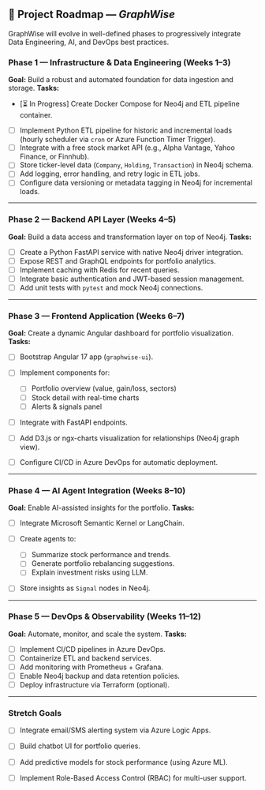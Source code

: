## 🧭 Project Roadmap — *GraphWise*

GraphWise will evolve in well-defined phases to progressively integrate Data Engineering, AI, and DevOps best practices.

### **Phase 1 — Infrastructure & Data Engineering (Weeks 1–3)**

**Goal:** Build a robust and automated foundation for data ingestion and storage.
**Tasks:**

* [⏳ In Progress] Create Docker Compose for Neo4j and ETL pipeline container.
* [ ] Implement Python ETL pipeline for historic and incremental loads (hourly scheduler via `cron` or Azure Function Timer Trigger).
* [ ] Integrate with a free stock market API (e.g., Alpha Vantage, Yahoo Finance, or Finnhub).
* [ ] Store ticker-level data (`Company`, `Holding`, `Transaction`) in Neo4j schema.
* [ ] Add logging, error handling, and retry logic in ETL jobs.
* [ ] Configure data versioning or metadata tagging in Neo4j for incremental loads.

---

### **Phase 2 — Backend API Layer (Weeks 4–5)**

**Goal:** Build a data access and transformation layer on top of Neo4j.
**Tasks:**

* [ ] Create a Python FastAPI service with native Neo4j driver integration.
* [ ] Expose REST and GraphQL endpoints for portfolio analytics.
* [ ] Implement caching with Redis for recent queries.
* [ ] Integrate basic authentication and JWT-based session management.
* [ ] Add unit tests with `pytest` and mock Neo4j connections.

---

### **Phase 3 — Frontend Application (Weeks 6–7)**

**Goal:** Create a dynamic Angular dashboard for portfolio visualization.
**Tasks:**

* [ ] Bootstrap Angular 17 app (`graphwise-ui`).
* [ ] Implement components for:

  * [ ] Portfolio overview (value, gain/loss, sectors)
  * [ ] Stock detail with real-time charts
  * [ ] Alerts & signals panel
* [ ] Integrate with FastAPI endpoints.
* [ ] Add D3.js or ngx-charts visualization for relationships (Neo4j graph view).
* [ ] Configure CI/CD in Azure DevOps for automatic deployment.

---

### **Phase 4 — AI Agent Integration (Weeks 8–10)**

**Goal:** Enable AI-assisted insights for the portfolio.
**Tasks:**

* [ ] Integrate Microsoft Semantic Kernel or LangChain.
* [ ] Create agents to:

  * [ ] Summarize stock performance and trends.
  * [ ] Generate portfolio rebalancing suggestions.
  * [ ] Explain investment risks using LLM.
* [ ] Store insights as `Signal` nodes in Neo4j.

---

### **Phase 5 — DevOps & Observability (Weeks 11–12)**

**Goal:** Automate, monitor, and scale the system.
**Tasks:**

* [ ] Implement CI/CD pipelines in Azure DevOps.
* [ ] Containerize ETL and backend services.
* [ ] Add monitoring with Prometheus + Grafana.
* [ ] Enable Neo4j backup and data retention policies.
* [ ] Deploy infrastructure via Terraform (optional).

---

### **Stretch Goals**

* [ ] Integrate email/SMS alerting system via Azure Logic Apps.
* [ ] Build chatbot UI for portfolio queries.
* [ ] Add predictive models for stock performance (using Azure ML).
* [ ] Implement Role-Based Access Control (RBAC) for multi-user support.



